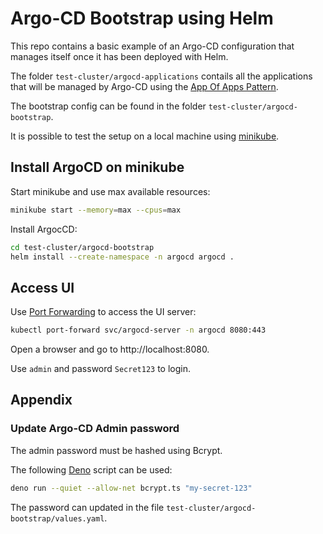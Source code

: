 # Argo-CD Bootstrap using Helm

This repo contains a basic example of an Argo-CD configuration that manages itself once it has been deployed with Helm.

The folder `test-cluster/argocd-applications` contails all the applications that will be managed by Argo-CD using the [App Of Apps Pattern](https://argo-cd.readthedocs.io/en/stable/operator-manual/cluster-bootstrapping/).

The bootstrap config can be found in the folder `test-cluster/argocd-bootstrap`.

It is possible to test the setup on a local machine using [minikube](https://minikube.sigs.k8s.io/docs/).

## Install ArgoCD on minikube

Start minikube and use max available resources:

```bash
minikube start --memory=max --cpus=max
```

Install ArgocCD:

```bash
cd test-cluster/argocd-bootstrap
helm install --create-namespace -n argocd argocd .
```
## Access UI

Use [Port Forwarding](https://kubernetes.io/docs/tasks/access-application-cluster/port-forward-access-application-cluster/) to access the UI server:

```bash
kubectl port-forward svc/argocd-server -n argocd 8080:443
```

Open a browser and go to http://localhost:8080.

Use `admin` and password `Secret123` to login.

## Appendix
### Update Argo-CD Admin password

The admin password must be hashed using Bcrypt.

The following [Deno](https://deno.land) script can be used:

```bash
deno run --quiet --allow-net bcrypt.ts "my-secret-123"
```

The password can updated in the file `test-cluster/argocd-bootstrap/values.yaml`.
